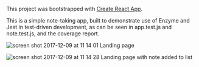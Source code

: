 This project was bootstrapped with [Create React App](https://github.com/facebookincubator/create-react-app).

This is a simple note-taking app, built to demonstrate use of Enzyme and Jest in test-driven development, as can be seen in app.test.js and note.test.js, and the coverage report.

![screen shot 2017-12-09 at 11 14 01](https://user-images.githubusercontent.com/25869284/33795104-2fd84510-dcd2-11e7-8829-aa407f39e29d.png)
Landing page 


![screen shot 2017-12-09 at 11 14 28](https://user-images.githubusercontent.com/25869284/33795109-4c67200c-dcd2-11e7-9083-2d0989e22006.png)
Landing page with note added to list